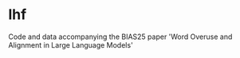 # lhf
Code and data accompanying the BIAS25 paper 'Word Overuse and Alignment in Large Language Models'
